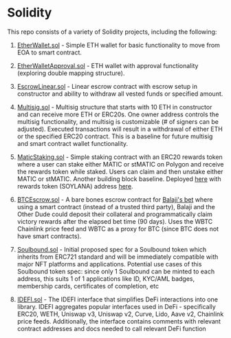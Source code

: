 # Solidity
This repo consists of a variety of Solidity projects, including the following:

1. <a href="https://github.com/vivekventure/Solidity/blob/main/EtherWallet.sol">EtherWallet.sol</a> - Simple ETH wallet for basic functionality to move from EOA to smart contract.

2. <a href="https://github.com/vivekventure/Solidity/blob/main/EtherWalletApproval.sol">EtherWalletApproval.sol</a> - ETH wallet with approval functionality (exploring double mapping structure).

3. <a href="https://github.com/vivekventure/Solidity/blob/main/EscrowLinear.sol">EscrowLinear.sol</a> - Linear escrow contract with escrow setup in constructor and ability to withdraw all vested funds or specified amount.

4. <a href="https://github.com/vivekventure/Solidity/blob/main/Multisig.sol">Multisig.sol</a> - Multisig structure that starts with 10 ETH in constructor and can receive more ETH or ERC20s. One owner address controls the multisig functionality, and multisig is customizable (# of signers can be adjusted). Executed transactions will result in a withdrawal of either ETH or the specified ERC20 contract. This is a baseline for future multisig and smart contract wallet functionality.

5. <a href="https://github.com/vivekventure/Solidity/blob/main/MaticStaking.sol">MaticStaking.sol</a> - Simple staking contract with an ERC20 rewards token where a user can stake either MATIC or stMATIC on Polygon and receive the rewards token while staked. Users can claim and then unstake either MATIC or stMATIC. Another building block baseline. 
Deployed <a href="https://polygonscan.com/address/0xf5f5a73362dd5701743400ebed94608ab168773e">here</a> with rewards token (SOYLANA) address <a href="https://polygonscan.com/token/0x0bf5d9127aa2250c8fefe5d3baf047fe2e329f85">here</a>. 

6. <a href="https://github.com/vivekventure/Solidity/blob/main/BTCEscrow.sol">BTCEscrow.sol</a> - A bare bones escrow contract for <a href="https://twitter.com/VivekVentures/status/1636846054703263746?s=20">Balaji's bet</a> where using a smart contract (instead of a trusted third party), Balaji and the Other Dude could deposit their collateral and programmatically claim victory rewards after the elapsed bet time (90 days). Uses the WBTC Chainlink price feed and WBTC as a proxy for BTC (since BTC does not have smart contracts).

7. <a href="https://github.com/vivekventure/Solidity/blob/main/Soulbound.sol">Soulbound.sol</a> - Initial proposed spec for a Soulbound token which inherits from ERC721 standard and will be immediately compatible with major NFT platforms and applications. Potential use cases of this Soulbound token spec: since only 1 Soulbound can be minted to each address, this suits 1 of 1 applications like ID, KYC/AML badges, membership cards, certificates of completion, etc

8. <a href="https://github.com/vivekventure/Solidity/blob/main/IDEFI.sol">IDEFI.sol</a> - The IDEFI interface that simplifies DeFi interactions into one library. IDEFI aggregates popular interfaces used in DeFi - specifically ERC20, WETH, Uniswap v3, Uniswap v2, Curve, Lido, Aave v2, Chainlink price feeds. Additionally, the interface contains comments with relevant contract addresses and docs needed to call relevant DeFi function

